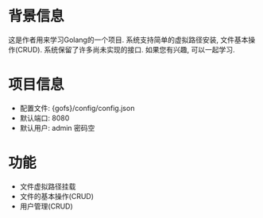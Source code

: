 # 背景信息
这是作者用来学习Golang的一个项目. 系统支持简单的虚拟路径安装, 文件基本操作(CRUD). 系统保留了许多尚未实现的接口. 如果您有兴趣, 可以一起学习.

# 项目信息
* 配置文件: {gofs}/config/config.json
* 默认端口: 8080
* 默认用户: admin 密码空

# 功能
* 文件虚拟路径挂载
* 文件的基本操作(CRUD)
* 用户管理(CRUD)